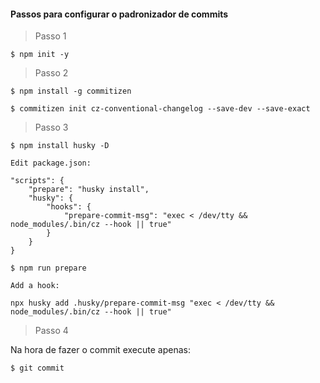#### Passos para configurar o padronizador de commits

> Passo 1

```
$ npm init -y
```

> Passo 2

```
$ npm install -g commitizen

$ commitizen init cz-conventional-changelog --save-dev --save-exact
```

> Passo 3
```
$ npm install husky -D

Edit package.json:

"scripts": {
    "prepare": "husky install",
    "husky": {
        "hooks": {
            "prepare-commit-msg": "exec < /dev/tty && node_modules/.bin/cz --hook || true"
        }
    }
}

$ npm run prepare

Add a hook:

npx husky add .husky/prepare-commit-msg "exec < /dev/tty && node_modules/.bin/cz --hook || true"

```

> Passo 4

Na hora de fazer o commit execute apenas:

```
$ git commit
```